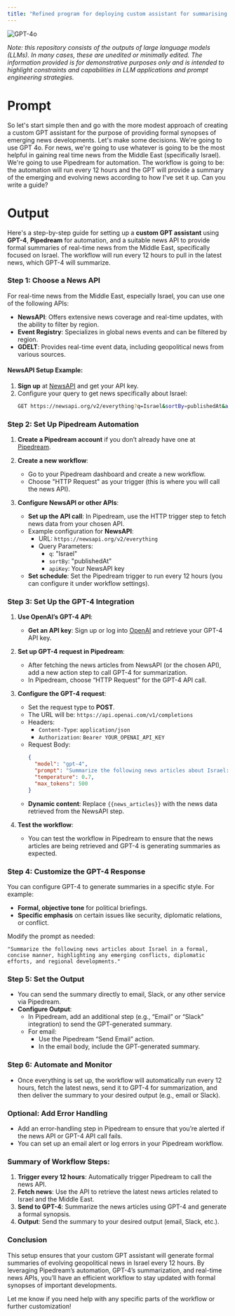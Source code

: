 ```yaml
---
title: "Refined program for deploying custom assistant for summarising the news"
---
```

![GPT-4o](https://img.shields.io/badge/GPT--4o-3333FF?style=for-the-badge&logo=openai&logoColor=white)



*Note: this repository consists of the outputs of large language models (LLMs). In many cases, these are unedited or minimally edited. The information provided is for demonstrative purposes only and is intended to highlight constraints and capabilities in LLM applications and prompt engineering strategies.*


# Prompt

So let's start simple then and go with the more modest approach of creating a custom GPT assistant for the purpose of providing formal synopses of emerging news developments. Let's make some decisions. We're going to use GPT 4o. For news, we're going to use whatever is going to be the most helpful in gaining real time news from the Middle East (specifically Israel). We're going to use Pipedream for automation. The workflow is going to be: the automation will run every 12 hours and the GPT will provide a summary of the emerging and evolving news according to how I've set it up. Can you write a guide?

# Output

Here's a step-by-step guide for setting up a **custom GPT assistant** using **GPT-4**, **Pipedream** for automation, and a suitable news API to provide formal summaries of real-time news from the Middle East, specifically focused on Israel. The workflow will run every 12 hours to pull in the latest news, which GPT-4 will summarize.

### **Step 1: Choose a News API**
For real-time news from the Middle East, especially Israel, you can use one of the following APIs:
- **NewsAPI**: Offers extensive news coverage and real-time updates, with the ability to filter by region.
- **Event Registry**: Specializes in global news events and can be filtered by region.
- **GDELT**: Provides real-time event data, including geopolitical news from various sources.

#### **NewsAPI Setup Example**:
1. **Sign up** at [NewsAPI](https://newsapi.org/pricing) and get your API key.
2. Configure your query to get news specifically about Israel:
   ```bash
   GET https://newsapi.org/v2/everything?q=Israel&sortBy=publishedAt&apiKey=YOUR_API_KEY
   ```

### **Step 2: Set Up Pipedream Automation**
1. **Create a Pipedream account** if you don’t already have one at [Pipedream](https://pipedream.com/).
2. **Create a new workflow**:
   - Go to your Pipedream dashboard and create a new workflow.
   - Choose "HTTP Request" as your trigger (this is where you will call the news API).
   
3. **Configure NewsAPI or other APIs**:
   - **Set up the API call**: In Pipedream, use the HTTP trigger step to fetch news data from your chosen API.
   - Example configuration for **NewsAPI**:
     - URL: `https://newsapi.org/v2/everything`
     - Query Parameters: 
       - `q`: "Israel"
       - `sortBy`: "publishedAt"
       - `apiKey`: Your NewsAPI key
   - **Set schedule**: Set the Pipedream trigger to run every 12 hours (you can configure it under workflow settings).

### **Step 3: Set Up the GPT-4 Integration**
1. **Use OpenAI’s GPT-4 API**:
   - **Get an API key**: Sign up or log into [OpenAI](https://platform.openai.com/) and retrieve your GPT-4 API key.
   
2. **Set up GPT-4 request in Pipedream**:
   - After fetching the news articles from NewsAPI (or the chosen API), add a new action step to call GPT-4 for summarization.
   - In Pipedream, choose “HTTP Request” for the GPT-4 API call.
   
3. **Configure the GPT-4 request**:
   - Set the request type to **POST**.
   - The URL will be: `https://api.openai.com/v1/completions`
   - Headers:
     - `Content-Type`: `application/json`
     - `Authorization`: `Bearer YOUR_OPENAI_API_KEY`
   - Request Body:
     ```json
     {
       "model": "gpt-4",
       "prompt": "Summarize the following news articles about Israel: {{news_articles}}. Provide a formal synopsis that highlights the key emerging and evolving developments.",
       "temperature": 0.7,
       "max_tokens": 500
     }
     ```
   - **Dynamic content**: Replace `{{news_articles}}` with the news data retrieved from the NewsAPI step.

4. **Test the workflow**:
   - You can test the workflow in Pipedream to ensure that the news articles are being retrieved and GPT-4 is generating summaries as expected.

### **Step 4: Customize the GPT-4 Response**
You can configure GPT-4 to generate summaries in a specific style. For example:
- **Formal, objective tone** for political briefings.
- **Specific emphasis** on certain issues like security, diplomatic relations, or conflict.

Modify the prompt as needed:
```text
"Summarize the following news articles about Israel in a formal, concise manner, highlighting any emerging conflicts, diplomatic efforts, and regional developments."
```

### **Step 5: Set the Output**
- You can send the summary directly to email, Slack, or any other service via Pipedream.
- **Configure Output**:
   - In Pipedream, add an additional step (e.g., “Email” or “Slack” integration) to send the GPT-generated summary.
   - For email:
     - Use the Pipedream “Send Email” action.
     - In the email body, include the GPT-generated summary.

### **Step 6: Automate and Monitor**
- Once everything is set up, the workflow will automatically run every 12 hours, fetch the latest news, send it to GPT-4 for summarization, and then deliver the summary to your desired output (e.g., email or Slack).

### **Optional: Add Error Handling**
- Add an error-handling step in Pipedream to ensure that you’re alerted if the news API or GPT-4 API call fails.
- You can set up an email alert or log errors in your Pipedream workflow.

### **Summary of Workflow Steps**:
1. **Trigger every 12 hours**: Automatically trigger Pipedream to call the news API.
2. **Fetch news**: Use the API to retrieve the latest news articles related to Israel and the Middle East.
3. **Send to GPT-4**: Summarize the news articles using GPT-4 and generate a formal synopsis.
4. **Output**: Send the summary to your desired output (email, Slack, etc.).

### **Conclusion**
This setup ensures that your custom GPT assistant will generate formal summaries of evolving geopolitical news in Israel every 12 hours. By leveraging Pipedream’s automation, GPT-4’s summarization, and real-time news APIs, you’ll have an efficient workflow to stay updated with formal synopses of important developments.

Let me know if you need help with any specific parts of the workflow or further customization!